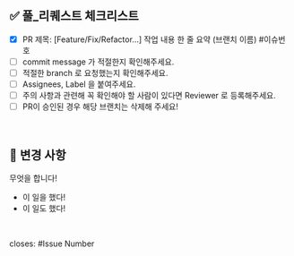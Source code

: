 ## ✅ 풀\_리퀘스트 체크리스트

<!--
하나씩 확인 후 체크박스에 표시해주세요.
-->

- [x] PR 제목: [Feature/Fix/Refactor...] 작업 내용 한 줄 요약 (브랜치 이름) #이슈번호
- [ ] commit message 가 적절한지 확인해주세요.
- [ ] 적절한 branch 로 요청했는지 확인해주세요.
- [ ] Assignees, Label 을 붙여주세요.
- [ ] 주의 사항과 관련해 꼭 확인해야 할 사람이 있다면 Reviewer 로 등록해주세요.
- [ ] PR이 승인된 경우 해당 브랜치는 삭제해 주세요!

<br/>

## 🔄 변경 사항

<!-- 해당 pr에서 작업한 내역을 적어주세요. 처음엔 간단하게 요약, list 형식으로 세부사항 작성 -->

무엇을 합니다!

- 이 일을 했다!
- 이 일도 했다!

<br/>

<!-- 관련되어있는 Issue Number 를 작성하세요! 해당 이슈를 이곳에 적으면 pr merge 이후 해당 이슈는 자동으로 close 됩니다. -->

closes: #Issue Number

<!--
변경사항 및 주의 사항이 있다면 적어주세요.
주의 사항과 관련해 꼭 확인해야 할 사람이 있다면 리뷰어로 등록해주세요. (다른 사람이 작성한 코드 수정 등)
코드 리뷰 시 더 꼼꼼하게 확인 받고 싶은 부분이 있다면 적어주세요.
-->

<br/>
